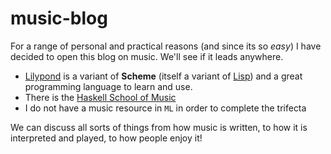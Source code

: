 # music-blog

For a range of personal and practical reasons (and since its so *easy*) I have decided to open this blog on music.  We'll see if it leads anywhere.

* [Lilypond](http://lilypond.org/) is a variant of **Scheme** (itself a variant of [Lisp](https://mitpress.mit.edu/sicp/full-text/book/book-Z-H-4.html#%_toc_start)) and a great programming language to learn and use.  
* There is the [Haskell School of Music](http://www.cs.yale.edu/homes/hudak/Papers/HSoM.pdf) 
* I do not have a music resource in `ML` in order to complete the trifecta

We can discuss all sorts of things from how music is written, to how it is interpreted and played, to how people enjoy it!
